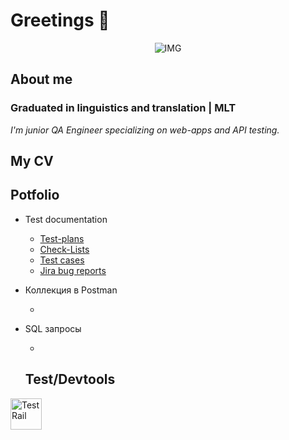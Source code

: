 # Greetings 💫

<div align="center">

![IMG](https://media1.tenor.com/m/rsA3oak-XzQAAAAC/no-test-test.gif)

</div>

## About me
### Graduated in linguistics and translation | MLT

_I'm junior QA Engineer specializing on web-apps and API testing._

## My CV
[]()

## Potfolio
- Test documentation
    - [Test-plans]()
    - [Check-Lists]()
    - [Test cases]()
    - [Jira bug reports]()

- Коллекция в Postman 
  -  []()
- SQL запросы 
  -  []()


  ## Test/Devtools
  
<p align="left">
<a href="https://www.gurock.com/testrail">
<img src="https://github.com/Biusabia/Biusabia_Info/tree/main/icons/TestRail.png" alt="TestRail" width="50" height="50" />
</a>
